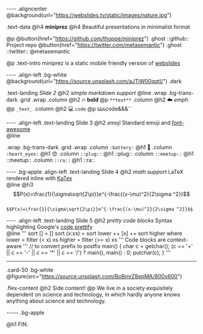 ---- .aligncenter
@background(url="https://webslides.tv/static/images/nature.jpg")
  
.text-data  @h4 **miniprez**
@h4 Beautiful presentations in minimalist format <br>

@p 
 @button(href="https://github.com/thoppe/miniprez") .ghost ::github:: Project repo
 @button(href="https://twitter.com/metasemantic") .ghost ::twitter:: @metasemantic

@p .text-intro 
  miniprez is a static mobile friendly version of [webslides](https://github.com/jlantunez/webslides)

---- .align-left .bg-white
@background(url="https://source.unsplash.com/aJTiW00qqtI/") .dark

.text-landing _Slide 2_
@h2 _simple markdown support_
@line
.wrap .bg-trans-dark
 .grid .wrap
  .column
    @h2 :fire: **bold**
    @p `**text**`
  .column
    @h2 :cloud: _emph_
    @p `_text_`
  .column
    @h2 :computer: `code`
    @p `&&&`code&&&`` 

---- .align-left
.text-landing Slide 3
@h2 _emoji_
Standard emoji and [font-awesome](http://fontawesome.io/)  
@line

.wrap .bg-trans-dark
 .grid .wrap
  .column `:battery:`
    @h1 :battery:
  .column `:heart_eyes:`
    @h1 :heart_eyes:
  .column `::plug::`
    @h1 ::plug:: 
  .column `::meetup::`
    @h1 ::meetup::
  .column `::ra::`
    @h1 ::ra:: 

---- .bg-apple .align-left
.text-landing Slide 4
@h2 _math support_
LaTeX rendered inline with [KaTex](https://github.com/Khan/KaTeX)  
@line
@h3
  $$P(x)=\frac{1}{\sigma\sqrt{2\pi}}e^{-\frac{(x-\mu)^2}{2\sigma ^2}}$$
<br>
`$$P(x)=\frac{1}{\sigma\sqrt{2\pi}}e^{-\frac{(x-\mu)^2}{2\sigma ^2}}$$`

---- .align-left 
.text-landing Slide 5
@h2 _pretty code blocks_
Syntax highlighting Google's [code prettify](https://github.com/google/code-prettify)  
@line
'''
sort [] = []
sort (x:xs) = sort lower ++ [x] ++ sort higher
    where
        lower = filter (< x) xs
        higher = filter (>= x) xs
'''
Code blocks are context-aware
'''
// to convert prefix to postfix
main() {
  char c = getchar();
  (c == '+' || c == '-' || c == '*' || c == '/') ? main(), main() : 0;
  putchar(c);
} 
'''

----- 

.card-50 .bg-white
  @figure(src="https://source.unsplash.com/BoBmrZ8epMA/800x600")
  
  .flex-content
    @h2 Side content!
    @p We live in a society exquisitely dependent on science and technology, in which hardly anyone knows anything about science and technology.

----- .bg-apple

@h1 FIN.